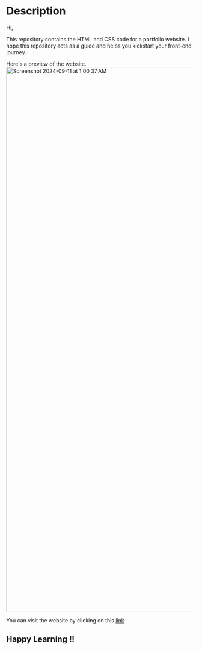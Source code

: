 # Description

Hi,

This repository contains the HTML and CSS code for a portfolio website.
I hope this repository acts as a guide and helps you kickstart your front-end journey.

Here's a preview of the website.
<img width="1450" alt="Screenshot 2024-09-11 at 1 00 37 AM" src="https://github.com/user-attachments/assets/b485fe11-ba63-4b7f-95f2-17a2cb1963e8">

You can visit the website by clicking on this [link](https://noclueportfolio-template2.vercel.app/)

## Happy Learning !!

